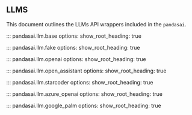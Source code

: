 ## LLMS
This document outlines the LLMs API wrappers included in the `pandasai`.

::: pandasai.llm.base
    options:
      show_root_heading: true

::: pandasai.llm.fake
    options:
      show_root_heading: true

::: pandasai.llm.openai
    options:
      show_root_heading: true
      
::: pandasai.llm.open_assistant
    options:
      show_root_heading: true
      
::: pandasai.llm.starcoder
    options:
      show_root_heading: true

::: pandasai.llm.azure_openai
    options:
      show_root_heading: true

::: pandasai.llm.google_palm
    options:
      show_root_heading: true

